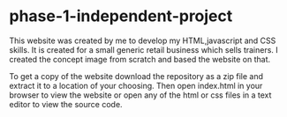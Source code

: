 # phase-1-independent-project

This website was created by me to develop my HTML,javascript and CSS skills. It is created for a small generic retail business which sells trainers. I created the concept image from scratch and based the website on that.

To get a copy of the website download the repository as a zip file and extract it to a location of your choosing. Then open index.html in your browser to view the website or open any of the html or css files in a text editor to view the source code.